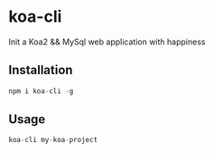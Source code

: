 # koa-cli

Init a Koa2 && MySql web application with happiness

## Installation

```javascript
npm i koa-cli -g
```

## Usage

```javascript
koa-cli my-koa-project
```

